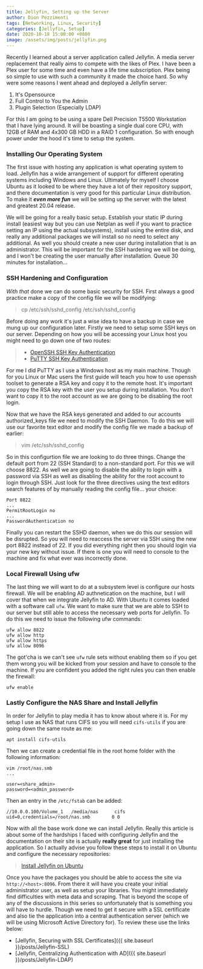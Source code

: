 ```yaml
---
title: Jellyfin, Setting up the Server
author: Dion Pezzimenti
tags: [Networking, Linux, Security]
categories: [Jellyfin, Setup]
date: 2020-10-18 15:00:00 +0800
image: /assets/img/posts/jellyfin.png
---
```


Recently I learned about a server application called Jellyfin. A media server replacement that really aims to compete with the likes of Plex. I have been a Plex user for some time and even have a life time subscription. Plex being so simple to use with such a community it made the choice hard. So why were some reasons I went ahead and deployed a Jellyfin server: 

1. It's Opensource 
2. Full Control to You the Admin 
3. Plugin Selection (Especially LDAP)

For this I am going to be using a spare Dell Precision T5500 Workstation that I have lying around. It will be boasting a single dual core CPU, with 12GB of RAM and 4x300 GB HDD in a RAID 1 configuration. So with enough power under the hood it's time to setup the system. 

### Installing Our Operating System 

The first issue with hosting any application is what operating system to load. Jellyfin has a wide arrangement of support for different operating systems including Windows and Linux. Ultimately for myself I choose Ubuntu as it looked to be where they have a lot of their repository support, and there documentation is very good for this particular Linux distribution. To make it **_even more fun_** we will be setting up the server with the latest and greatest 20.04 release. 

We will be going for a really basic setup. Establish your static IP during install (easiest way but you can use Netplan as well if you want to practice setting an IP using the actual subsystems), install using the entire disk, and really any additional packages we will install so no need to select any additional. As well you should create a new user during installation that is an administrator. This will be important for the SSH hardening we will be doing, and I won't be creating the user manually after installation. Queue 30 minutes for installation... 

### SSH Hardening and Configuration 

*With that* done we can do some basic security for SSH. First always a good practice make a copy of the config file we will be modifying: 

> cp /etc/ssh/sshd_config /etc/ssh/sshd_config 

Before doing any work it's just a wise idea to have a backup in case we mung up our configuration later. Firstly we need to setup some SSH keys on our server. Depending on how you will be accessing your Linux host you might need to go down one of two routes: 

> - [OpenSSH SSH Key Authentication](https://www.digitalocean.com/community/tutorials/how-to-configure-ssh-key-based-authentication-on-a-linux-server)
> - [PuTTY SSH Key Authentication](https://devops.ionos.com/tutorials/use-ssh-keys-with-putty-on-windows/)

For me I did PuTTY as I use a Windows host as my main machine. Though for you Linux or Mac users the first guide will teach you how to use openssh toolset to generate a RSA key and copy it to the remote host. It's important you copy the RSA key with the user you setup during installation. You don't want to copy it to the root account as we are going to be disabling the root login. 

Now that we have the RSA keys generated and added to our accounts authorized_keys file we need to modify the SSH Daemon. To do this we will use our favorite text editor and modify the config file we made a backup of earlier: 

> vim /etc/ssh/sshd_config 

So in this configurtion file we are looking to do three things. Change the default port from 22 (SSH Standard) to a non-standard port. For this we will choose 8822. As well we are going to disable the ability to login with a password via SSH as well as disabling the ability for the root account to login through SSH. Just look for the three directives using the text editors search features of by manually reading the config file... your choice: 

```
Port 8822
...
PermitRootLogin no 
...
PasswordAuthentication no
```

Finally you can restart the SSHD daemon, when we do this our session will be disrupted. So you will need to reaccess the server via SSH using the new port 8822 instead of 22. If you did everything right then you should login via your new key without issue. If there is one you will need to console to the machine and fix what ever was incorrectly done. 

### Local Firewall Using ufw

The last thing we will want to do at a subsystem level is configure our hosts firewall. We will be enabling AD authnetication on the machine, but I will cover that when we integrate Jellyfin to AD. With Ubuntu it comes loaded with a software call `ufw`. We want to make sure that we are able to SSH to our server but still able to access the necessary web ports for Jellyfin. To do this we need to issue the following ufw commands: 

```
ufw allow 8822
ufw allow http
ufw allow https
ufw allow 8096
```

The got'cha is we can't see `ufw` rule sets without enabling them so if you get them wrong you will be kicked from your session and have to console to the machine. If you are confident you added the right rules you can then enable the firewall: 

```
ufw enable
```

### Lastly Configure the NAS Share and Install Jellyfin 

In order for Jellyfin to play media it has to know about where it is. For my setup I use as NAS that runs CIFS so you will need `cifs-utils` if you are going down the same route as me: 

```
apt install cifs-utils 
```

Then we can create a credential file in the root home folder with the following information: 

```
vim /root/nas.smb 
...

user=<share_admin>
password=<admin_password>
```

Then an entry in the `/etc/fstab` can be added:

```
//10.0.0.100/Volume_1   /media/nas      cifs    uid=0,credentials=/root/nas.smb        0 0
```

Now with all the base work done we can install Jellyfin. Really this article is about some of the hardships I faced with configuring Jellyfin and the documentation on their site is actually **really great** for just installing the application. So I actually advise you follow these steps to install it on Ubuntu and configure the necessary repositories: 

> [Install Jellyfin on Ubuntu](https://jellyfin.org/docs/general/administration/installing.html#ubuntu)

Once you have the packages you should be able to access the site via `http://<host>:8096`. From there it will have you create your initial administrator user, as well as setup your libraries. You might immediately find difficulties with meta data and scraping. That is beyond the scope of any of the discussions in this series so unfortunately that is something you will have to hurdle. Though we need to get it secure with a SSL certificate and also tie the application into a central authentication server (which we will be using Microsoft Active Directory for). To review these use the links below: 



- [Jellyfin, Securing with SSL Certificates]({{ site.baseurl }}/posts/Jellyfin-SSL)
- [Jellyfin, Centralizing Authentication with AD]({{ site.baseurl }}/posts/Jellyfin-LDAP)
